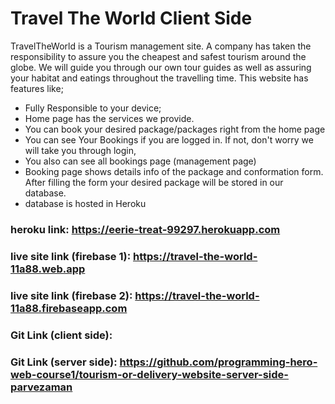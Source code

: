 # Travel The World Client Side

TravelTheWorld is a Tourism management site. A company has taken the responsibility to assure you the cheapest and safest tourism around the globe. We will guide you through our own tour guides as well as assuring your habitat and eatings throughout the travelling time. This website has features like;

* Fully Responsible to your device;
* Home page has the services we provide.
* You can book your desired package/packages right from the home page
* You can see Your Bookings if you are logged in. If not, don't worry we will take you through login,
* You also can see all bookings page (management page)
* Booking page shows details info of the package and conformation form. After filling the form your desired package will be stored in our database.
* database is hosted in Heroku


### heroku link: https://eerie-treat-99297.herokuapp.com

### live site link (firebase 1): https://travel-the-world-11a88.web.app

### live site link (firebase 2): https://travel-the-world-11a88.firebaseapp.com

### Git Link (client side): 

### Git Link (server side): https://github.com/programming-hero-web-course1/tourism-or-delivery-website-server-side-parvezaman
